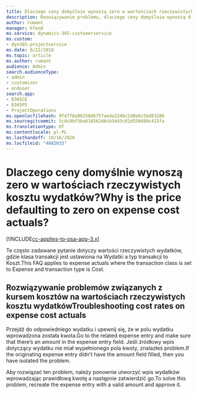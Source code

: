 ```yaml
---
title: Dlaczego ceny domyślnie wynoszą zero w wartościach rzeczywistych kosztu wydatków?
description: Rozwiązywanie problemu, dlaczego ceny domyślnie wynoszą 0 w wartościach rzeczywistych kosztu wydatków.
author: rumant
manager: kfend
ms.service: dynamics-365-customerservice
ms.custom:
- dyn365-projectservice
ms.date: 8/22/2018
ms.topic: article
ms.author: rumant
audience: Admin
search.audienceType:
- admin
- customizer
- enduser
search.app:
- D365CE
- D365PS
- ProjectOperations
ms.openlocfilehash: 9f4ff8a96250d675faeda3246c2d0a6c5bd83286
ms.sourcegitcommit: 5c4c9bf3ba018562d6cb3443c01d550489c415fa
ms.translationtype: HT
ms.contentlocale: pl-PL
ms.lasthandoff: 10/16/2020
ms.locfileid: "4082033"
---
```

# <a name="why-is-the-price-defaulting-to-zero-on-expense-cost-actuals"></a><span data-ttu-id="d2154-103">Dlaczego ceny domyślnie wynoszą zero w wartościach rzeczywistych kosztu wydatków?</span><span class="sxs-lookup"><span data-stu-id="d2154-103">Why is the price defaulting to zero on expense cost actuals?</span></span>

[!INCLUDE[cc-applies-to-psa-app-3.x](../includes/cc-applies-to-psa-app-3x.md)]

<span data-ttu-id="d2154-104">Te często zadawane pytanie dotyczy wartości rzeczywistych wydatków, gdzie klasa transakcji jest ustawiona na Wydatki a typ transakcji to Koszt.</span><span class="sxs-lookup"><span data-stu-id="d2154-104">This FAQ applies to expense actuals where the transaction class is set to Expense and transaction type is Cost.</span></span>

## <a name="troubleshooting-cost-rates-on-expense-cost-actuals"></a><span data-ttu-id="d2154-105">Rozwiązywanie problemów związanych z kursem kosztów na wartościach rzeczywistych kosztu wydatków</span><span class="sxs-lookup"><span data-stu-id="d2154-105">Troubleshooting cost rates on expense cost actuals</span></span>

<span data-ttu-id="d2154-106">Przejdź do odpowiedniego wydatku i upewnij się, że w polu wydatku wprowadzona została kwota.</span><span class="sxs-lookup"><span data-stu-id="d2154-106">Go to the related expense entry and make sure that there’s an amount in the expense entry field.</span></span> <span data-ttu-id="d2154-107">Jeśli źródłowy wpis dotyczący wydatku nie miał wypełnionego pola kwoty, znalazłeś problem.</span><span class="sxs-lookup"><span data-stu-id="d2154-107">If the originating expense entry didn’t have the amount field filled, then you have isolated the problem.</span></span>
 
<span data-ttu-id="d2154-108">Aby rozwiązać ten problem, należy ponownie utworzyć wpis wydatków wprowadzając prawidłową kwotę a następnie zatwierdzić go.</span><span class="sxs-lookup"><span data-stu-id="d2154-108">To solve this problem, recreate the expense entry with a valid amount and approve it.</span></span>
